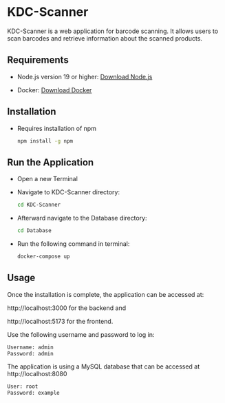 # KDC-Scanner

KDC-Scanner is a web application for barcode scanning. It allows users to scan barcodes and retrieve information about the scanned products.

## Requirements

- Node.js version 19 or higher: [Download Node.js](https://nodejs.org/en/download/)

- Docker: [Download Docker](https://www.docker.com/products/docker-desktop/)

## Installation

- Requires installation of npm

  ```bash
  npm install -g npm
  ```

## Run the Application

- Open a new Terminal

- Navigate to KDC-Scanner directory:

  ```bash
  cd KDC-Scanner
  ```

- Afterward navigate to the Database directory:

  ```bash
  cd Database
  ```

- Run the following command in terminal:

  ```bash
  docker-compose up
  ```

## Usage

Once the installation is complete, the application can be accessed at:

http://localhost:3000 for the backend and 

http://localhost:5173 for the frontend.

Use the following username and password to log in:

  ```bash
  Username: admin
  Password: admin
  ```

The application is using a MySQL database that can be accessed at http://localhost:8080 

  ```bash
  User: root 
  Password: example
  ```
